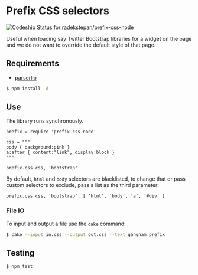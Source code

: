 # Prefix CSS selectors

[ ![Codeship Status for radekstepan/prefix-css-node](https://www.codeship.io/projects/73860060-6f11-0130-b089-22000a9d02dd/status?branch=master)](https://www.codeship.io/projects/1944)

Useful when loading say Twitter Bootstrap libraries for a widget on the page and we do not want to override the default style of that page.

## Requirements

- [parserlib](https://github.com/nzakas/parser-lib)

```bash
$ npm install -d
```

## Use

The library runs synchronously.

```coffee-script
prefix = require 'prefix-css-node'

css = """
body { background:pink }
a:after { content:"link", display:block }
"""

prefix.css css, 'bootstrap'
```

By default, `html` and `body` selectors are blacklisted, to change that or pass custom selectors to exclude, pass a list as the third parameter:

```coffee-script
prefix.css css, 'bootstrap', [ 'html', 'body', 'a', '#div' ]
```

### File IO

To input and output a file use the `cake` command:

```bash
$ cake --input in.css --output out.css --text gangnam prefix
```

## Testing

```bash
$ npm test
```